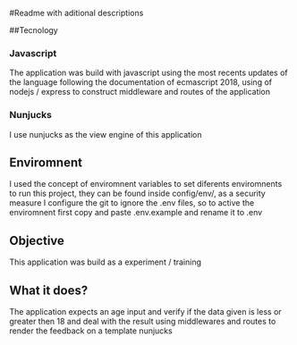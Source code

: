 #Readme with aditional descriptions

##Tecnology

### Javascript

The application was build with javascript using the most recents updates of the language following the documentation
of ecmascript 2018, using of nodejs / express to construct middleware and routes of the application

### Nunjucks

I use nunjucks as the view engine of this application

## Enviromnent

I used the concept of enviromnent variables to set diferents enviromnents to run this project, they can be found inside
config/env/, as a security measure I configure the git to ignore the .env files, so to active the enviromnent first
copy and paste .env.example and rename it to .env

## Objective

This application was build as a experiment / training

## What it does?

The application expects an age input and verify if the data given is less or greater then 18 and deal with the result
using middlewares and routes to render the feedback on a template nunjucks
